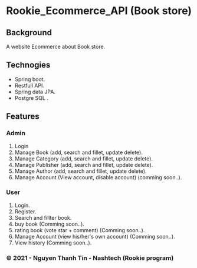 # Rookie_Ecommerce_API (Book store)
## Background
A website Ecommerce about Book store.

## Technogies
- Spring boot.
- Restfull API.
- Spring data JPA.
- Postgre SQL .

## Features
### Admin
 1. Login 
 2. Manage Book (add, search and fillet, update delete).
 3. Manage Category (add, search and fillet, update delete).
 4. Manage Publisher (add, search and fillet, update delete).
 5. Manage Author (add, search and fillet, update delete).
 6. Manage Account (View account, disable account) (comming soon..).
### User
 1. Login.
 2. Register.
 3. Search and fillter book.
 4. buy book (Comming soon..).
 5. rating book (vote star + comment) (Comming soon..).
 6. Manage Account (view his/her's own account) (Comming soon..).
 7. View history (Comming soon..).

### &copy; 2021 - Nguyen Thanh Tin - Nashtech (Rookie program)
